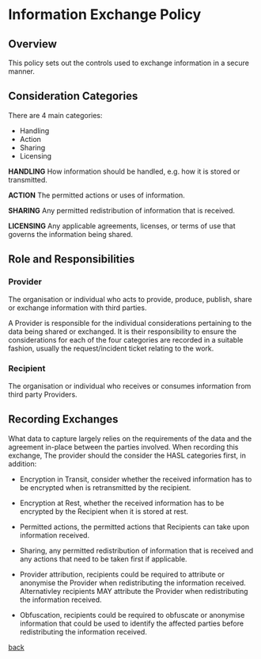 # Information Exchange Policy

## Overview
This policy sets out the controls used to exchange information in a secure manner.

## Consideration Categories
There are 4 main categories:

* Handling
* Action
* Sharing
* Licensing

**HANDLING** How information should be handled, e.g. how it is stored or transmitted.

**ACTION** The permitted actions or uses of information.

**SHARING** Any permitted redistribution of information that is received.

**LICENSING** Any applicable agreements, licenses, or terms of use that governs the information being shared.

## Role and Responsibilities

### Provider
The organisation or individual who acts to provide, produce, publish, share or exchange information with third parties. 
 
A Provider is responsible for the individual considerations pertaining to the data being shared or exchanged. It is their responsibility to ensure the considerations for each of the four categories are recorded in a suitable fashion, usually the request/incident ticket relating to the work.

### Recipient
The organisation or individual who receives or consumes information from third party Providers.

## Recording Exchanges

What data to capture largely relies on the requirements of the data and the agreement in-place between the parties involved. When recording this exchange, The provider should the consider the HASL categories first, in addition:

* Encryption in Transit, consider whether the received information has to be encrypted when is retransmitted by the recipient.

* Encryption at Rest, whether the received information has to be encrypted by the Recipient when it is stored at rest.

* Permitted actions, the permitted actions that Recipients can take upon information received.

* Sharing, any permitted redistribution of information that is received and any actions that need to be taken first if applicable.

* Provider attribution, recipients could be required to attribute or anonymise the Provider when redistributing the information received. Alternativley recipients MAY attribute the Provider when redistributing the information received.

* Obfuscation, recipients could be required to obfuscate or anonymise information that could be used to identify the affected parties before redistributing the information received.


[back](../README.md#a-z-policies)
